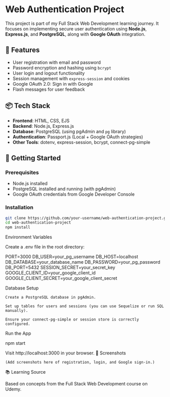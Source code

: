 # Web Authentication Project

This project is part of my Full Stack Web Development learning journey. It focuses on implementing secure user authentication using **Node.js**, **Express.js**, and **PostgreSQL**, along with **Google OAuth** integration.

## 🔐 Features

- User registration with email and password
- Password encryption and hashing using `bcrypt`
- User login and logout functionality
- Session management with `express-session` and cookies
- Google OAuth 2.0: Sign in with Google
- Flash messages for user feedback

## 📦 Tech Stack

- **Frontend**: HTML, CSS, EJS
- **Backend**: Node.js, Express.js
- **Database**: PostgreSQL (using pgAdmin and `pg` library)
- **Authentication**: Passport.js (Local + Google OAuth strategies)
- **Other Tools**: dotenv, express-session, bcrypt, connect-pg-simple

## 🚀 Getting Started

### Prerequisites

- Node.js installed
- PostgreSQL installed and running (with pgAdmin)
- Google OAuth credentials from Google Developer Console

### Installation

```bash
git clone https://github.com/your-username/web-authentication-project.git
cd web-authentication-project
npm install
```
Environment Variables

Create a .env file in the root directory:

PORT=3000
DB_USER=your_pg_username
DB_HOST=localhost
DB_DATABASE=your_database_name
DB_PASSWORD=your_pg_password
DB_PORT=5432
SESSION_SECRET=your_secret_key
GOOGLE_CLIENT_ID=your_google_client_id
GOOGLE_CLIENT_SECRET=your_google_client_secret

Database Setup

    Create a PostgreSQL database in pgAdmin.

    Set up tables for users and sessions (you can use Sequelize or run SQL manually).

    Ensure your connect-pg-simple or session store is correctly configured.

Run the App

npm start

Visit http://localhost:3000 in your browser.
📸 Screenshots

    (Add screenshots here of registration, login, and Google sign-in.)

📚 Learning Source

Based on concepts from the Full Stack Web Development course on Udemy.
